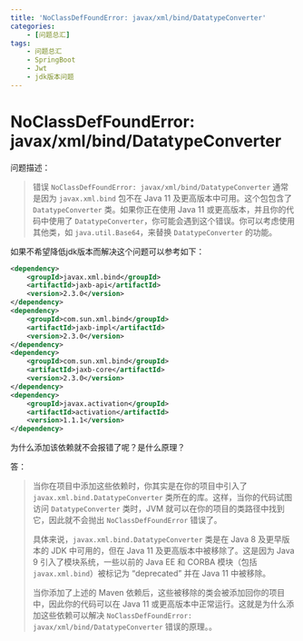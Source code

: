 ```yaml
---
title: 'NoClassDefFoundError: javax/xml/bind/DatatypeConverter'
categories:
    - [问题总汇]
tags:
    - 问题总汇
    - SpringBoot
    - Jwt
    - jdk版本问题
---
```


# NoClassDefFoundError: javax/xml/bind/DatatypeConverter

问题描述：

>  错误 `NoClassDefFoundError: javax/xml/bind/DatatypeConverter` 通常是因为 `javax.xml.bind` 包不在 Java 11 及更高版本中可用。这个包包含了 `DatatypeConverter` 类。如果你正在使用 Java 11 或更高版本，并且你的代码中使用了 `DatatypeConverter`，你可能会遇到这个错误。你可以考虑使用其他类，如 `java.util.Base64`，来替换 `DatatypeConverter` 的功能。

如果不希望降低jdk版本而解决这个问题可以参考如下：

```xml
<dependency>
    <groupId>javax.xml.bind</groupId>
    <artifactId>jaxb-api</artifactId>
    <version>2.3.0</version>
</dependency>
<dependency>
    <groupId>com.sun.xml.bind</groupId>
    <artifactId>jaxb-impl</artifactId>
    <version>2.3.0</version>
</dependency>
<dependency>
    <groupId>com.sun.xml.bind</groupId>
    <artifactId>jaxb-core</artifactId>
    <version>2.3.0</version>
</dependency>
<dependency>
    <groupId>javax.activation</groupId>
    <artifactId>activation</artifactId>
    <version>1.1.1</version>
</dependency>
```

为什么添加该依赖就不会报错了呢？是什么原理？

答：

>  当你在项目中添加这些依赖时，你其实是在你的项目中引入了 `javax.xml.bind.DatatypeConverter` 类所在的库。这样，当你的代码试图访问 `DatatypeConverter` 类时，JVM 就可以在你的项目的类路径中找到它，因此就不会抛出 `NoClassDefFoundError` 错误了。
>
>  具体来说，`javax.xml.bind.DatatypeConverter` 类是在 Java 8 及更早版本的 JDK 中可用的，但在 Java 11 及更高版本中被移除了。这是因为 Java 9 引入了模块系统，一些以前的 Java EE 和 CORBA 模块（包括 `javax.xml.bind`）被标记为 “deprecated” 并在 Java 11 中被移除。
>
>  当你添加了上述的 Maven 依赖后，这些被移除的类会被添加回你的项目中，因此你的代码可以在 Java 11 或更高版本中正常运行。这就是为什么添加这些依赖可以解决 `NoClassDefFoundError: javax/xml/bind/DatatypeConverter` 错误的原理。。